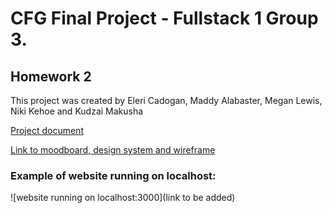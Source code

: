 # CFG Final Project - Fullstack 1 Group 3.
## Homework 2

This project was created by Eleri Cadogan, Maddy Alabaster, Megan Lewis, Niki Kehoe and Kudzai Makusha

[Project document]( https://docs.google.com/document/d/1lfmnlSJt2-SEuxsHOi33-WHolVXIVuPxwi_PwdMfdYI/edit?usp=sharing)

[Link to moodboard, design system and wireframe](https://www.figma.com/file/lZyM1saI5VZifNJMCQC0RK/CFG-GROUP-HOMEWORK?type=design&node-id=2%3A2074&mode=design&t=M9QGTm7yeaUGYEk2-1)

### Example of website running on localhost:

![website running on localhost:3000](link to be added)